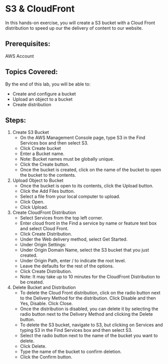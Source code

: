 # S3 & CloudFront
In this hands-on exercise, you will create a S3 bucket with a Cloud Front distribution to speed up our the delivery of content to our website.

## Prerequisites:
AWS Account
## Topics Covered:
By the end of this lab, you will be able to:
- Create and configure a bucket
- Upload an object to a bucket
- Create distribution

## Steps:
1. Create S3 Bucket
    - On the AWS Management Console page, type S3 in the Find Services box and then select S3.
    - Click Create bucket
    - Enter a Bucket name.
    - Note: Bucket names must be globally unique.
    - Click the Create button.
    - Once the bucket is created, click on the name of the bucket to open the bucket to the contents.
2. Upload Object to Bucket
    - Once the bucket is open to its contents, click the Upload button.
    - Click the Add Files button.
    - Select a file from your local computer to upload.
    - Click Open.
    - Click Upload.
3. Create CloudFront Distribution
    - Select Services from the top left corner.
    - Enter cloud front in the Find a service by name or feature text box and select Cloud Front.
    - Click Create Distribution.
    - Under the Web delivery method, select Get Started.
    - Under Origin Settings:
    - Under Origin Domain Name, select the S3 bucket that you just created.
    - Under Origin Path, enter / to indicate the root level.
    - Leave the defaults for the rest of the options.
    - Click Create Distribution.
    - Note: It may take up to 10 minutes for the CloudFront Distribution to be created.
4. Delete Bucket and Distribution
    - To delete the Cloud Front distribution, click on the radio button next to the Delivery Method for the distribution. Click Disable and then Yes, Disable. Click Close.
    - Once the distribution is disabled, you can delete it by selecting the radio button next to the Delivery Method and clicking the Delete button.
    - To delete the S3 bucket, navigate to S3, but clicking on Services and typing S3 in the Find Services box and then select S3.
    - Select the radio button next to the name of the bucket you want to delete.
    - Click Delete.
    - Type the name of the bucket to confirm deletion.
    - Click the Confirm button.
